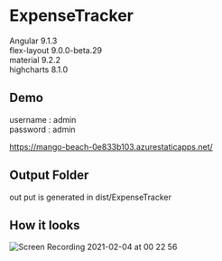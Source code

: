 # ExpenseTracker

Angular 9.1.3 <br />
flex-layout 9.0.0-beta.29 <br />
material 9.2.2 <br />
highcharts 8.1.0 <br />

## Demo

username : admin<br />
password : admin<br />

https://mango-beach-0e833b103.azurestaticapps.net/

## Output Folder

out put is generated in dist/ExpenseTracker

## How it looks

![Screen Recording 2021-02-04 at 00 22 56](https://user-images.githubusercontent.com/7752159/107423074-d199cb80-6b13-11eb-8ac3-19788bb1907c.gif)
